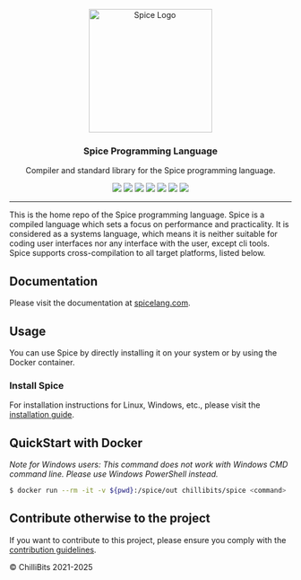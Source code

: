 <p align="center">
  <img alt="Spice Logo" src="https://raw.githubusercontent.com/spicelang/spice/main/docs/docs/static/avatar.png" height="220" />
  <h3 align="center">Spice Programming Language</h3>
  <p align="center">Compiler and standard library for the Spice programming language.</p>
  <p align="center">
    <a target="_blank" href="https://github.com/spicelang/spice/releases/latest"><img src="https://img.shields.io/github/v/release/chillibits/spice?include_prereleases"></a>
    <a target="_blank" href="https://hub.docker.com/r/chillibits/spice"><img src="https://img.shields.io/docker/pulls/chillibits/spice"></a>
    <a target="_blank" href="https://github.com/spicelang/spice/blob/main/.github/workflows/ci-cpp.yml"><img src="https://github.com/spicelang/spice/actions/workflows/ci-cpp.yml/badge.svg"></a>
	<a target="_blank" href="https://github.com/spicelang/spice/blob/main/.github/workflows/codeql-analysis.yml"><img src="https://github.com/spicelang/spice/actions/workflows/codeql-analysis.yml/badge.svg"></a>
    <a target="_blank" href="https://goreportcard.com/report/github.com/spicelang/spice"><img src="https://goreportcard.com/badge/github.com/spicelang/spice"></a>
    <a target="_blank" href="https://makeapullrequest.com"><img src="https://img.shields.io/badge/PRs-welcome-brightgreen.svg"></a>
    <a target="_blank" href="https://github.com/spicelang/spice/blob/main/LICENSE.md"><img src="https://img.shields.io/github/license/spicelang/spice"></a>
  </p>
</p>

---

This is the home repo of the Spice programming language. Spice is a compiled language which sets a focus on performance and practicality. It is considered as a systems language, which means it is neither suitable for coding user interfaces nor any interface with the user, except cli tools. Spice supports cross-compilation to all target platforms, listed below.

## Documentation
Please visit the documentation at [spicelang.com](https://www.spicelang.com).

## Usage
You can use Spice by directly installing it on your system or by using the Docker container.

### Install Spice
For installation instructions for Linux, Windows, etc., please visit the [installation guide](https://www.spicelang.com/install/linux).

## QuickStart with Docker
*Note for Windows users: This command does not work with Windows CMD command line. Please use Windows PowerShell instead.*

```sh
$ docker run --rm -it -v ${pwd}:/spice/out chillibits/spice <command>
```

## Contribute otherwise to the project
If you want to contribute to this project, please ensure you comply with the [contribution guidelines](https://github.com/spicelang/spice/blob/main/CONTRIBUTING.md).

© ChilliBits 2021-2025